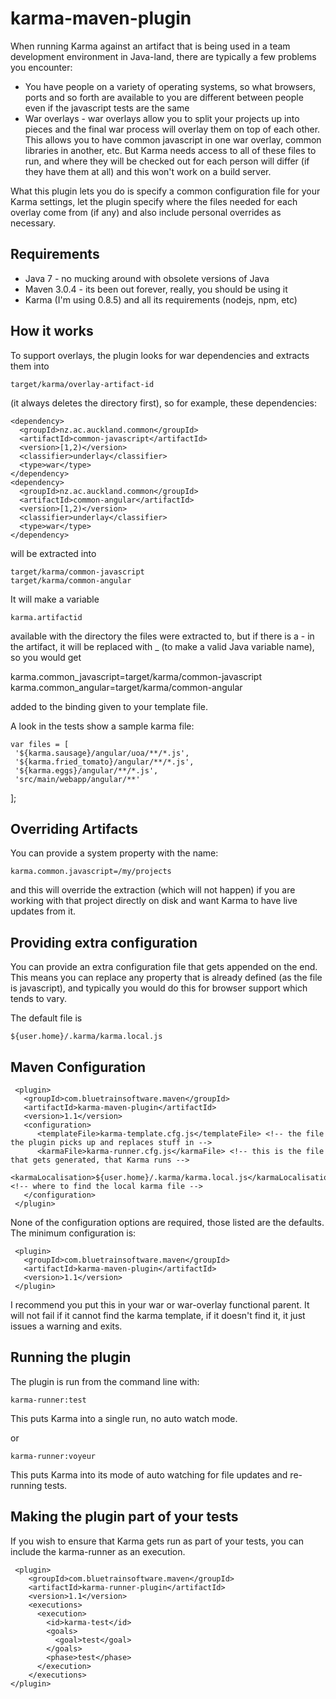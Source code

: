 karma-maven-plugin
==================

When running Karma against an artifact that is being used in a team development environment in Java-land, there are typically a few problems you encounter:

* You have people on a variety of operating systems, so what browsers, ports and so forth are available to you are different between people even if the javascript tests are the same
* War overlays - war overlays allow you to split your projects up into pieces and the final war process will overlay them on top of each other. This allows you to have common javascript in one war overlay,
common libraries in another, etc. But Karma needs access to all of these files to run, and where they will be checked out for each person will differ (if they have them at all) and this won't work on a build server.

What this plugin lets you do is specify a common configuration file for your Karma settings, let the plugin specify where the files needed for each overlay come from (if any) and also include personal
overrides as necessary.

Requirements
------------
* Java 7 - no mucking around with obsolete versions of Java
* Maven 3.0.4 - its been out forever, really, you should be using it
* Karma (I'm using 0.8.5) and all its requirements (nodejs, npm, etc)

How it works
------------

To support overlays, the plugin looks for war dependencies and extracts them into

    target/karma/overlay-artifact-id

(it always deletes the directory first), so for example, these dependencies:

    <dependency>
      <groupId>nz.ac.auckland.common</groupId>
      <artifactId>common-javascript</artifactId>
      <version>[1,2)</version>
      <classifier>underlay</classifier>
      <type>war</type>
    </dependency>
    <dependency>
      <groupId>nz.ac.auckland.common</groupId>
      <artifactId>common-angular</artifactId>
      <version>[1,2)</version>
      <classifier>underlay</classifier>
      <type>war</type>
    </dependency>

will be extracted into

    target/karma/common-javascript
    target/karma/common-angular

It will make a variable

    karma.artifactid

available with the directory the files were extracted to, but if there is a - in the artifact, it will be replaced with _ (to make a valid Java variable name), so you would get

   karma.common_javascript=target/karma/common-javascript
   karma.common_angular=target/karma/common-angular

added to the binding given to your template file.

A look in the tests show a sample karma file:

    var files = [
     '${karma.sausage}/angular/uoa/**/*.js',
     '${karma.fried_tomato}/angular/**/*.js',
     '${karma.eggs}/angular/**/*.js',
     'src/main/webapp/angular/**'
   ];

Overriding Artifacts
--------------------

You can provide a system property with the name:

    karma.common.javascript=/my/projects

and this will override the extraction (which will not happen) if you are working with that project directly on disk and want Karma to have live updates from it.

Providing extra configuration
-----------------------------

You can provide an extra configuration file that gets appended on the end. This means you can replace any property that is already defined (as the file is javascript), and typically you would do this
for browser support which tends to vary.

The default file is

    ${user.home}/.karma/karma.local.js

Maven Configuration
-------------------


     <plugin>
       <groupId>com.bluetrainsoftware.maven</groupId>
       <artifactId>karma-maven-plugin</artifactId>
       <version>1.1</version>
       <configuration>
          <templateFile>karma-template.cfg.js</templateFile> <!-- the file the plugin picks up and replaces stuff in -->
          <karmaFile>karma-runner.cfg.js</karmaFile> <!-- this is the file that gets generated, that Karma runs -->
          <karmaLocalisation>${user.home}/.karma/karma.local.js</karmaLocalisation> <!-- where to find the local karma file -->
       </configuration>
     </plugin>

None of the configuration options are required, those listed are the defaults. The minimum configuration is:

     <plugin>
       <groupId>com.bluetrainsoftware.maven</groupId>
       <artifactId>karma-maven-plugin</artifactId>
       <version>1.1</version>
     </plugin>

I recommend you put this in your war or war-overlay functional parent. It will not fail if it cannot find the karma template, if it doesn't find it, it just issues a warning and exits.

Running the plugin
------------------

The plugin is run from the command line with:

    karma-runner:test

This puts Karma into a single run, no auto watch mode.

or

    karma-runner:voyeur

This puts Karma into its mode of auto watching for file updates and re-running tests.

Making the plugin part of your tests
------------------------------------

If you wish to ensure that Karma gets run as part of your tests, you can include the karma-runner as an execution.

     <plugin>
        <groupId>com.bluetrainsoftware.maven</groupId>
        <artifactId>karma-runner-plugin</artifactId>
        <version>1.1</version>
        <executions>
          <execution>
            <id>karma-test</id>
            <goals>
              <goal>test</goal>
            </goals>
            <phase>test</phase>
          </execution>
        </executions>
    </plugin>

